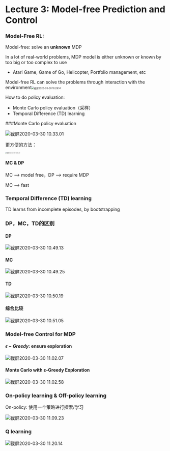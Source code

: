 # Lecture 3: Model-free Prediction and Control

### Model-Free RL:

Model-free: solve an **unknown** MDP

In a lot of real-world problems, MDP model is either unknown or known by too big or too complex to use

* Atari Game, Game of Go, Helicopter, Portfolio management, etc

Model-free RL can solve the problems through interaction with the environment<img src="https://i.loli.net/2020/03/30/OdR3J9Ha7yoGKNX.png" alt="截屏2020-03-30 10.29.14" style="zoom:50%;" />

How to do policy evaluation:

* Monte Carlo policy evaluation（采样）
* Temporal Difference (TD) learning

###Monte Carlo policy evaluation 

![截屏2020-03-30 10.33.01](https://i.loli.net/2020/03/30/CeV1SjDQIT8kKis.png)

更方便的方法：

<img src="https://i.loli.net/2020/03/30/Jjai9OsXdr4PVuq.png" alt="截屏2020-03-30 10.35.09" style="zoom: 25%;" />

#### MC & DP

MC --> model free，DP --> require MDP

MC --> fast

### Temporal Difference (TD) learning

TD learns from incomplete episodes, by bootstrapping

### DP，MC，TD的区别

#### DP

![截屏2020-03-30 10.49.13](https://i.loli.net/2020/03/30/iTdyESaoUxbkqZI.png)

#### MC

![截屏2020-03-30 10.49.25](https://i.loli.net/2020/03/30/zjLt3CpqEgRFdBn.png)

#### TD

![截屏2020-03-30 10.50.19](https://i.loli.net/2020/03/30/5IJwHyDXxc3uiMT.png)

#### 综合比较

![截屏2020-03-30 10.51.05](https://i.loli.net/2020/03/30/Lztlrfp3u4PsjBX.png)

### Model-free Control for MDP

#### $\epsilon-Greedy$: ensure exploration

![截屏2020-03-30 11.02.07](https://i.loli.net/2020/03/30/v2bxWXPMGmjcYfO.png)

#### Monte Carlo with ε-Greedy Exploration

![截屏2020-03-30 11.02.58](https://i.loli.net/2020/03/30/EWT2zdUa3YuqC7N.png)

### On-policy learning & Off-policy learning

On-policy: 使用一个策略进行探索/学习

![截屏2020-03-30 11.09.23](https://i.loli.net/2020/03/30/IXemhFQrC6b3Ktu.png)

### Q learning

![截屏2020-03-30 11.20.14](https://i.loli.net/2020/03/30/iBZX8LWRTDeEHo5.png)

